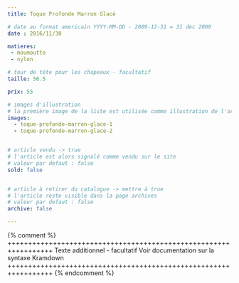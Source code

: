 ```yaml
---
title: Toque Profonde Marron Glacé

# date au format americain YYYY-MM-DD - 2009-12-31 = 31 dec 2009
date : 2016/11/30

matieres:
 - moumoutte
 - nylon

# tour de tête pour les chapeaux - facultatif
taille: 56.5

prix: 55

# images d'illustration
# la première image de la liste est utilisée comme illustration de l'article dans les pages de listing.
images:
  - toque-profonde-marron-glace-1
  - toque-profonde-marron-glace-2


# article vendu -> true
# l'article est alors signalé comme vendu sur le site
# valeur par defaut : false
sold: false


# article à retirer du catalogue -> mettre à true
# l'article reste visible dans la page archives
# valeur par defaut : false
archive: false

---
```

{% comment %} +++++++++++++++++++++++++++++++++++++++++++++++++++++++++++++++++
              Texte additionnel - facultatif
              Voir documentation sur la syntaxe Kramdown
+++++++++++++++++++++++++++++++++++++++++++++++++++++++++++++++++ {% endcomment %}
